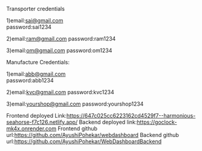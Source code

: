 Transporter credentials                                       

1)email:sai@gmail.com                                              
  password:sai1234

2)email:ram@gmail.com
  password:ram1234

3)email:om@gmail.com
  password:om1234

Manufacture Credentials:

  1)email:abb@gmail.com                                              
  password:abb1234

2)email:kvc@gmail.com
  password:kvc1234

3)email:yourshop@gmail.com
  password:yourshop1234
  
  
  Frontend deployed Link:https://647c025cc6223162cd4529f7--harmonious-seahorse-f7c126.netlify.app/
  Backend deployed link:https://goclock-mk4x.onrender.com
  Frontend github url:https://github.com/AyushiPohekar/webdashboard
  Backend github url:https://github.com/AyushiPohekar/WebDashboardBackend
  

